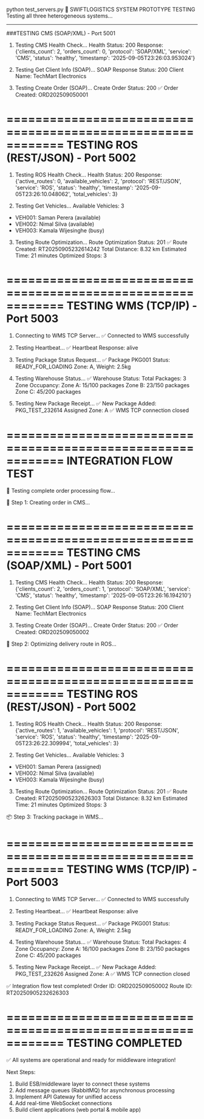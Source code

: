 python test_servers.py
🚀 SWIFTLOGISTICS SYSTEM PROTOTYPE TESTING
Testing all three heterogeneous systems...

---

###TESTING CMS (SOAP/XML) - Port 5001

1. Testing CMS Health Check...
   Health Status: 200
   Response: {'clients_count': 2, 'orders_count': 0, 'protocol': 'SOAP/XML', 'service': 'CMS', 'status': 'healthy', 'timestamp': '2025-09-05T23:26:03.953024'}

2. Testing Get Client Info (SOAP)...
   SOAP Response Status: 200
   Client Name: TechMart Electronics

3. Testing Create Order (SOAP)...
   Create Order Status: 200
   ✅ Order Created: ORD202509050001

============================================================
TESTING ROS (REST/JSON) - Port 5002
============================================================

1. Testing ROS Health Check...
   Health Status: 200
   Response: {'active_routes': 0, 'available_vehicles': 2, 'protocol': 'REST/JSON', 'service': 'ROS', 'status': 'healthy', 'timestamp': '2025-09-05T23:26:10.048062', 'total_vehicles': 3}

2. Testing Get Vehicles...
   Available Vehicles: 3

- VEH001: Saman Perera (available)
- VEH002: Nimal Silva (available)
- VEH003: Kamala Wijesinghe (busy)

3. Testing Route Optimization...
   Route Optimization Status: 201
   ✅ Route Created: RT20250905232614242
   Total Distance: 8.32 km
   Estimated Time: 21 minutes
   Optimized Stops: 3

============================================================
TESTING WMS (TCP/IP) - Port 5003
============================================================

1. Connecting to WMS TCP Server...
   ✅ Connected to WMS successfully

2. Testing Heartbeat...
   ✅ Heartbeat Response: alive

3. Testing Package Status Request...
   ✅ Package PKG001 Status: READY_FOR_LOADING
   Zone: A, Weight: 2.5kg

4. Testing Warehouse Status...
   ✅ Warehouse Status:
   Total Packages: 3
   Zone Occupancy:
   Zone A: 15/100 packages
   Zone B: 23/150 packages
   Zone C: 45/200 packages

5. Testing New Package Receipt...
   ✅ New Package Added: PKG_TEST_232614
   Assigned Zone: A
   ✅ WMS TCP connection closed

============================================================
INTEGRATION FLOW TEST
============================================================

🔄 Testing complete order processing flow...

📝 Step 1: Creating order in CMS...

============================================================
TESTING CMS (SOAP/XML) - Port 5001
============================================================

1. Testing CMS Health Check...
   Health Status: 200
   Response: {'clients_count': 2, 'orders_count': 1, 'protocol': 'SOAP/XML', 'service': 'CMS', 'status': 'healthy', 'timestamp': '2025-09-05T23:26:16.194210'}

2. Testing Get Client Info (SOAP)...
   SOAP Response Status: 200
   Client Name: TechMart Electronics

3. Testing Create Order (SOAP)...
   Create Order Status: 200
   ✅ Order Created: ORD202509050002

🚚 Step 2: Optimizing delivery route in ROS...

============================================================
TESTING ROS (REST/JSON) - Port 5002
============================================================

1. Testing ROS Health Check...
   Health Status: 200
   Response: {'active_routes': 1, 'available_vehicles': 1, 'protocol': 'REST/JSON', 'service': 'ROS', 'status': 'healthy', 'timestamp': '2025-09-05T23:26:22.309994', 'total_vehicles': 3}

2. Testing Get Vehicles...
   Available Vehicles: 3

- VEH001: Saman Perera (assigned)
- VEH002: Nimal Silva (available)
- VEH003: Kamala Wijesinghe (busy)

3. Testing Route Optimization...
   Route Optimization Status: 201
   ✅ Route Created: RT20250905232626303
   Total Distance: 8.32 km
   Estimated Time: 21 minutes
   Optimized Stops: 3

📦 Step 3: Tracking package in WMS...

============================================================
TESTING WMS (TCP/IP) - Port 5003
============================================================

1. Connecting to WMS TCP Server...
   ✅ Connected to WMS successfully

2. Testing Heartbeat...
   ✅ Heartbeat Response: alive

3. Testing Package Status Request...
   ✅ Package PKG001 Status: READY_FOR_LOADING
   Zone: A, Weight: 2.5kg

4. Testing Warehouse Status...
   ✅ Warehouse Status:
   Total Packages: 4
   Zone Occupancy:
   Zone A: 16/100 packages
   Zone B: 23/150 packages
   Zone C: 45/200 packages

5. Testing New Package Receipt...
   ✅ New Package Added: PKG_TEST_232626
   Assigned Zone: A
   ✅ WMS TCP connection closed

✅ Integration flow test completed!
Order ID: ORD202509050002
Route ID: RT20250905232626303

============================================================
TESTING COMPLETED
============================================================
✅ All systems are operational and ready for middleware integration!

Next Steps:

1. Build ESB/middleware layer to connect these systems
2. Add message queues (RabbitMQ) for asynchronous processing
3. Implement API Gateway for unified access
4. Add real-time WebSocket connections
5. Build client applications (web portal & mobile app)

